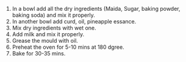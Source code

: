 1. In a bowl add all the dry ingredients (Maida, Sugar, baking powder, baking soda) and mix it properly.
2. In another bowl add curd, oil, pineapple essance.
3. Mix dry ingredients with wet one.
4. Add milk and mix it properly.
5. Grease the mould with oil.
6. Preheat the oven for 5-10 mins at 180 dgree.
7. Bake for 30-35 mins.